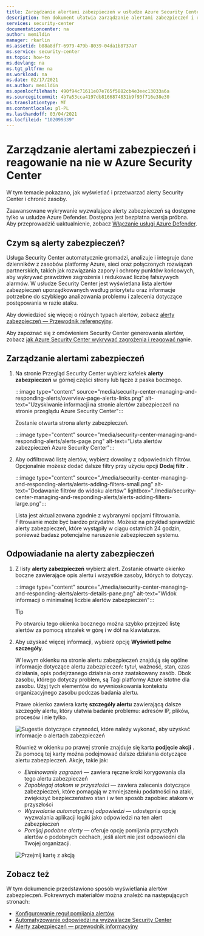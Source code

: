 ```yaml
---
title: Zarządzanie alertami zabezpieczeń w usłudze Azure Security Center | Microsoft Docs
description: Ten dokument ułatwia zarządzanie alertami zabezpieczeń i reagowanie na nie przy użyciu funkcji Centrum zabezpieczeń Azure.
services: security-center
documentationcenter: na
author: memildin
manager: rkarlin
ms.assetid: b88a8df7-6979-479b-8039-04da1b8737a7
ms.service: security-center
ms.topic: how-to
ms.devlang: na
ms.tgt_pltfrm: na
ms.workload: na
ms.date: 02/17/2021
ms.author: memildin
ms.openlocfilehash: 490f94c71611e07e765f5882cb4e3eec13033a6a
ms.sourcegitcommit: 4b7a53cca4197db8166874831b9f93f716e38e30
ms.translationtype: MT
ms.contentlocale: pl-PL
ms.lasthandoff: 03/04/2021
ms.locfileid: "102099339"
---
```

# <a name="manage-and-respond-to-security-alerts-in-azure-security-center"></a>Zarządzanie alertami zabezpieczeń i reagowanie na nie w Azure Security Center

W tym temacie pokazano, jak wyświetlać i przetwarzać alerty Security Center i chronić zasoby.

Zaawansowane wykrywanie wyzwalające alerty zabezpieczeń są dostępne tylko w usłudze Azure Defender. Dostępna jest bezpłatna wersja próbna. Aby przeprowadzić uaktualnienie, zobacz [Włączanie usługi Azure Defender](enable-azure-defender.md).

## <a name="what-are-security-alerts"></a>Czym są alerty zabezpieczeń?
Usługa Security Center automatycznie gromadzi, analizuje i integruje dane dzienników z zasobów platformy Azure, sieci oraz połączonych rozwiązań partnerskich, takich jak rozwiązania zapory i ochrony punktów końcowych, aby wykrywać prawdziwe zagrożenia i redukować liczbę fałszywych alarmów. W usłudze Security Center jest wyświetlana lista alertów zabezpieczeń uporządkowanych według priorytetu oraz informacje potrzebne do szybkiego analizowania problemu i zalecenia dotyczące postępowania w razie ataku.

Aby dowiedzieć się więcej o różnych typach alertów, zobacz [alerty zabezpieczeń — Przewodnik referencyjny](alerts-reference.md).

Aby zapoznać się z omówieniem Security Center generowania alertów, zobacz [jak Azure Security Center wykrywać zagrożenia i reagować na](security-center-alerts-overview.md)nie.


## <a name="manage-your-security-alerts"></a>Zarządzanie alertami zabezpieczeń

1. Na stronie Przegląd Security Center wybierz kafelek **alerty zabezpieczeń** w górnej części strony lub łącze z paska bocznego.

    :::image type="content" source="media/security-center-managing-and-responding-alerts/overview-page-alerts-links.png" alt-text="Uzyskiwanie informacji na stronie alertów zabezpieczeń na stronie przeglądu Azure Security Center":::

    Zostanie otwarta strona alerty zabezpieczeń.

    :::image type="content" source="media/security-center-managing-and-responding-alerts/alerts-page.png" alt-text="Lista alertów zabezpieczeń Azure Security Center":::

1. Aby odfiltrować listę alertów, wybierz dowolny z odpowiednich filtrów. Opcjonalnie możesz dodać dalsze filtry przy użyciu opcji **Dodaj filtr** .

    :::image type="content" source="./media/security-center-managing-and-responding-alerts/alerts-adding-filters-small.png" alt-text="Dodawanie filtrów do widoku alertów" lightbox="./media/security-center-managing-and-responding-alerts/alerts-adding-filters-large.png":::

    Lista jest aktualizowana zgodnie z wybranymi opcjami filtrowania. Filtrowanie może być bardzo przydatne. Możesz na przykład sprawdzić alerty zabezpieczeń, które wystąpiły w ciągu ostatnich 24 godzin, ponieważ badasz potencjalne naruszenie zabezpieczeń systemu.


## <a name="respond-to-security-alerts"></a>Odpowiadanie na alerty zabezpieczeń

1. Z listy **alerty zabezpieczeń** wybierz alert. Zostanie otwarte okienko boczne zawierające opis alertu i wszystkie zasoby, których to dotyczy. 

    :::image type="content" source="./media/security-center-managing-and-responding-alerts/alerts-details-pane.png" alt-text="Widok informacji o minimalnej liczbie alertów zabezpieczeń":::

    > [!TIP]
    > Po otwarciu tego okienka bocznego można szybko przejrzeć listę alertów za pomocą strzałek w górę i w dół na klawiaturze.

1. Aby uzyskać więcej informacji, wybierz opcję **Wyświetl pełne szczegóły**.

    W lewym okienku na stronie alertu zabezpieczeń znajdują się ogólne informacje dotyczące alertu zabezpieczeń: tytuł, ważność, stan, czas działania, opis podejrzanego działania oraz zaatakowany zasób. Obok zasobu, którego dotyczy problem, są Tagi platformy Azure istotne dla zasobu. Użyj tych elementów do wywnioskowania kontekstu organizacyjnego zasobu podczas badania alertu.

    Prawe okienko zawiera kartę **szczegóły alertu** zawierającą dalsze szczegóły alertu, który ułatwia badanie problemu: adresów IP, plików, procesów i nie tylko.
     
    ![Sugestie dotyczące czynności, które należy wykonać, aby uzyskać informacje o alertach zabezpieczeń](./media/security-center-managing-and-responding-alerts/security-center-alert-remediate.png)

    Również w okienku po prawej stronie znajduje się karta **podjęcie akcji** . Za pomocą tej karty można podejmować dalsze działania dotyczące alertu zabezpieczeń. Akcje, takie jak:
    - *Eliminowanie zagrożeń* — zawiera ręczne kroki korygowania dla tego alertu zabezpieczeń
    - *Zapobiegaj atakom w przyszłości* — zawiera zalecenia dotyczące zabezpieczeń, które pomagają w zmniejszeniu podatności na ataki, zwiększyć bezpieczeństwo stan i w ten sposób zapobiec atakom w przyszłości
    - *Wyzwalanie automatycznej odpowiedzi* — udostępnia opcję wyzwalania aplikacji logiki jako odpowiedzi na ten alert zabezpieczeń
    - *Pomijaj podobne alerty* — oferuje opcję pomijania przyszłych alertów o podobnych cechach, jeśli alert nie jest odpowiedni dla Twojej organizacji.

    ![Przejmij kartę z akcją](./media/security-center-managing-and-responding-alerts/alert-take-action.png)




## <a name="see-also"></a>Zobacz też

W tym dokumencie przedstawiono sposób wyświetlania alertów zabezpieczeń. Pokrewnych materiałów można znaleźć na następujących stronach:

- [Konfigurowanie reguł pomijania alertów](alerts-suppression-rules.md)
- [Automatyzowanie odpowiedzi na wyzwalacze Security Center](workflow-automation.md)
- [Alerty zabezpieczeń — przewodnik informacyjny](alerts-reference.md)
